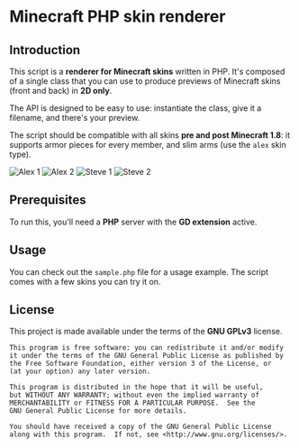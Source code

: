 Minecraft PHP skin renderer
===========================

Introduction
------------

This script is a **renderer for Minecraft skins** written in PHP. 
It's composed of a single class that you can use to produce previews of Minecraft skins (front and back) in **2D only**.

The API is designed to be easy to use: instantiate the class, give it a filename, and there's your preview.

The script should be compatible with all skins **pre and post Minecraft 1.8**: it supports armor pieces for every member, and
slim arms (use the `alex` skin type).


![Alex 1](http://i.imgur.com/vbbgKnS.png)
![Alex 2](http://i.imgur.com/3NmgANu.png)
![Steve 1](http://i.imgur.com/eKIMRVi.png)
![Steve 2](http://i.imgur.com/JMhxnMh.png)


Prerequisites
-------------

To run this, you'll need a **PHP** server with the **GD extension** active.


Usage
-----

You can check out the `sample.php` file for a usage example. The script comes with a few skins you can try it on.


License
-------

This project is made available under the terms of the **GNU GPLv3** license.


	This program is free software: you can redistribute it and/or modify
	it under the terms of the GNU General Public License as published by
	the Free Software Foundation, either version 3 of the License, or
	(at your option) any later version.

	This program is distributed in the hope that it will be useful,
	but WITHOUT ANY WARRANTY; without even the implied warranty of
	MERCHANTABILITY or FITNESS FOR A PARTICULAR PURPOSE.  See the
	GNU General Public License for more details.

	You should have received a copy of the GNU General Public License
	along with this program.  If not, see <http://www.gnu.org/licenses/>.